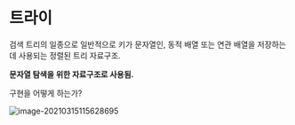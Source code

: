 # 트라이

 검색 트리의 일종으로 일반적으로 키가 문자열인, 동적 배열 또는 연관 배열을 저장하는  데 사용되는 정렬된 트리 자료구조.

**문자열 탐색을 위한 자료구조로 사용됨.**

구현을 어떻게 하는가?



![image-20210315115628695](https://tva1.sinaimg.cn/large/e6c9d24egy1gokesfqzqkj20u010g7wj.jpg)



